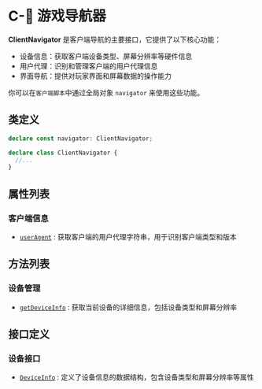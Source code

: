 # C-🧭 游戏导航器

**ClientNavigator** 是客户端导航的主要接口，它提供了以下核心功能：

- 设备信息：获取客户端设备类型、屏幕分辨率等硬件信息
- 用户代理：识别和管理客户端的用户代理信息
- 界面导航：提供对玩家界面和屏幕数据的操作能力

你可以在`客户端脚本`中通过全局对象 `navigator` 来使用这些功能。

## 类定义

```typescript
declare const navigator: ClientNavigator;

declare class ClientNavigator {
  //...
}
```

## 属性列表

### 客户端信息

- [`userAgent`](./navigator#userAgent) : 获取客户端的用户代理字符串，用于识别客户端类型和版本

## 方法列表

### 设备管理

- [`getDeviceInfo`](./navigator#getDeviceInfo) : 获取当前设备的详细信息，包括设备类型和屏幕分辨率

## 接口定义

### 设备接口

- [`DeviceInfo`](./navigator#DeviceInfo) : 定义了设备信息的数据结构，包含设备类型和屏幕分辨率等属性
